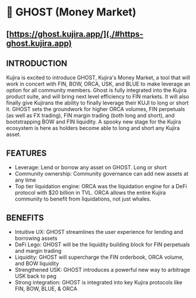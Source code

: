 # 👻 GHOST (Money Market)

## [https://ghost.kujira.app/](./#https-ghost.kujira.app)

## INTRODUCTION

Kujira is excited to introduce GHOST, Kujira's Money Market, a tool that will work in concert with FIN, BOW, ORCA, USK, and BLUE to make leverage an option for all community members. Ghost is fully integrated into the Kujira product suite, and will bring next level efficiency to FIN markets. It will also finally give Kujirans the ability to finally leverage their KUJI to long or short it. GHOST sets the groundwork for higher ORCA volumes, FIN perpetuals (as well as FX trading), FIN margin trading (both long and short), and bootstrapping BOW and FIN liquidity. A spooky new stage for the Kujira ecosystem is here as holders become able to long and short any Kujira asset.

## FEATURES

* Leverage: Lend or borrow any asset on GHOST. Long or short
* Community ownership: Community governance can add new assets at any time
* Top tier liquidation engine: ORCA was the liquidation engine for a DeFi protocol with $20 billion in TVL. ORCA allows the entire Kujira community to benefit from liquidations, not just whales.

## BENEFITS

* Intuitive UX: GHOST streamlines the user experience for lending and borrowing assets
* DeFi Lego: GHOST will be the liquidity building block for FIN perpetuals and margin trading
* Liquidity: GHOST will supercharge the FIN orderbook, ORCA volume, and BOW liquidity
* Strengthened USK: GHOST introduces a powerful new way to arbitrage USK back to peg
* Strong integration: GHOST is integrated into key Kujira protocols like FIN, BOW, BLUE, & ORCA



##
